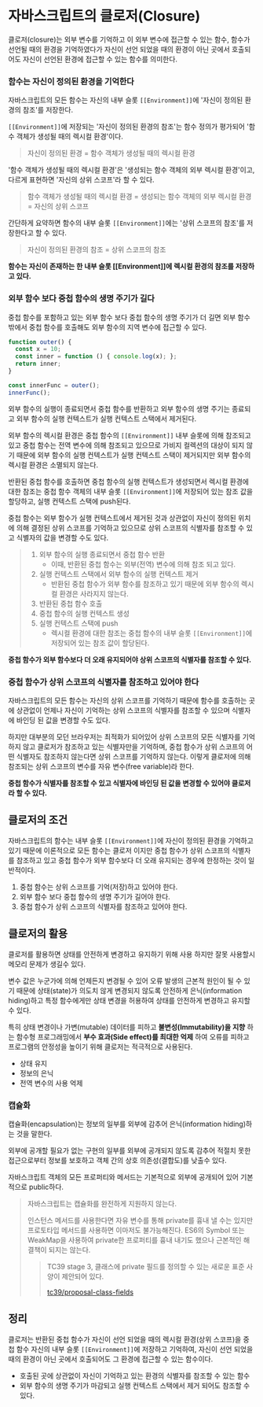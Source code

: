 # 자바스크립트의 클로저(Closure)

클로저(closure)는 외부 변수를 기억하고 이 외부 변수에 접근할 수 있는 함수, 함수가 선언될 때의 환경을 기억하였다가 자신이 선언 되었을 때의 환경이 아닌 곳에서 호출되어도 자신이 선언된 환경에 접근할 수 있는 함수를 의미한다.



### 함수는 자신이 정의된 환경을 기억한다

자바스크립트의 모든 함수는 자신의 내부 슬롯 `[[Environment]]`에 '자신이 정의된 환경의 참조'를 저장한다.

`[[Environment]]`에 저장되는 '자신이 정의된 환경의 참조'는 함수 정의가 평가되어 '함수 객체가 생성될 때의 렉시컬 환경'이다.

> 자신이 정의된 환경 = 함수 객체가 생성될 때의 렉시컬 환경

'함수 객체가 생성될 때의 렉시컬 환경'은 '생성되는 함수 객체의 외부 렉시컬 환경'이고, 다르게 표현하면 '자신의 상위 스코프'라 할 수 있다.

> 함수 객체가 생성될 때의 렉시컬 환경 = 생성되는 함수 객체의 외부 렉시컬 환경 = 자신의 상위 스코프

간단하게 요약하면 함수의 내부 슬롯 `[[Environment]]`에는 '상위 스코프의 참조'를 저장한다고 할 수 있다.

> 자신이 정의된 환경의 참조 = 상위 스코프의 참조



**함수는 자신이 존재하는 한 내부 슬롯 [[Environment]]에 렉시컬 환경의 참조를 저장하고 있다.**



### 외부 함수 보다 중첩 함수의 생명 주기가 길다

중첩 함수를 포함하고 있는 외부 함수 보다 중첩 함수의 생명 주기가 더 길면 외부 함수 밖에서 중첩 함수를 호출해도 외부 함수의 지역 변수에 접근할 수 있다.

```javascript
function outer() {
  const x = 10;
  const inner = function () { console.log(x); };
  return inner;
}

const innerFunc = outer();
innerFunc();
```

외부 함수의 실행이 종료되면서 중첩 함수를 반환하고 외부 함수의 생명 주기는 종료되고 외부 함수의 실행 컨텍스트가 실행 컨텍스트 스택에서 제거된다. 

외부 함수의 렉시컬 환경은 중첩 함수의 `[[Environment]]` 내부 슬롯에 의해 참조되고 있고 중첩 함수는 전역 변수에 의해 참조되고 있으므로 가비지 컬렉션의 대상이 되지 않기 때문에 외부 함수의 실행 컨텍스트가 실행 컨텍스트 스택이 제거되지만 외부 함수의 렉시컬 환경은 소멸되지 않는다.

반환된 중첩 함수를 호출하면 중첩 함수의 실행 컨텍스트가 생성되면서 렉시컬 환경에 대한 참조는 중첩 함수 객체의 내부 슬롯 `[[Environment]]`에 저장되어 있는 참조 값을 할당하고, 실행 컨텍스트 스택에 push된다.

중첩 함수는 외부 함수가 실행 컨텍스트에서 제거된 것과 상관없이 자신이 정의된 위치에 의해 결정된 상위 스코프를 기억하고 있으므로 상위 스코프의 식별자를 참조할 수 있고 식별자의 값을 변경할 수도 있다.

> 1. 외부 함수의 실행 종료되면서 중첩 함수 반환
>    - 이때, 반환된 중첩 함수는 외부(전역) 변수에 의해 참조 되고 있다.
> 2. 실행 컨텍스트 스택에서 외부 함수의 실행 컨텍스트 제거
>    - 반환된 중첩 함수가 외부 함수를 참조하고 있기 때문에 외부 함수의 렉시컬 환경은 사라지지 않는다.
> 3. 반환된 중첩 함수 호출
> 4. 중첩 함수의 실행 컨텍스트 생성
> 5. 실행 컨텍스트 스택에 push
>    - 렉시컬 환경에 대한 참조는 중첩 함수의 내부 슬롯 `[[Environment]]`에 저장되어 있는 참조 값이 할당된다.



**중첩 함수가 외부 함수보다 더 오래 유지되어야 상위 스코프의 식별자를 참조할 수 있다.**



### 중첩 함수가 상위 스코프의 식별자를 참조하고 있어야 한다

자바스크립트의 모든 함수는 자신의 상위 스코프를 기억하기 때문에 함수를 호출하는 곳에 상관없이 언제나 자신이 기억하는 상위 스코프의 식별자를 참조할 수 있으며 식별자에 바인딩 된 값을 변경할 수도 있다.

하지만 대부분의 모던 브라우저는 최적화가 되어있어 상위 스코프의 모든 식별자를 기억하지 않고 클로저가 참조하고 있는 식별자만을 기억하며, 중첩 함수가 상위 스코프의 어떤 식별자도 참조하지 않는다면 상위 스코프를 기억하지 않는다. 이렇게 클로저에 의해 참조되는 상위 스코프의 변수를 자유 변수(free variable)라 한다.



**중첩 함수가 식별자를 참조할 수 있고 식별자에 바인딩 된 값을 변경할 수 있어야 클로저라 할 수 있다.**



## 클로저의 조건

자바스크립트의 함수는 내부 슬롯 `[[Environment]]`에 자신이 정의된 환경을 기억하고 있기 때문에 이론적으로 모든 함수는 클로저 이지만 중첩 함수가 상위 스코프의 식별자를 참조하고 있고 중첩 함수가 외부 함수보다 더 오래 유지되는 경우에 한정하는 것이 일반적이다.

1. 중첩 함수는 상위 스코프를 기억(저장)하고 있어야 한다.
2. 외부 함수 보다 중첩 함수의 생명 주기가 길어야 한다.
3. 중첩 함수가 상위 스코프의 식별자를 참조하고 있어야 한다.



## 클로저의 활용

클로저를 활용하면 상태를 안전하게 변경하고 유지하기 위해 사용 하지만 잘못 사용할시 메모리 문제가 생길수 있다.

변수 값은 누군가에 의해 언제든지 변경될 수 있어 오류 발생의 근본적 원인이 될 수 있기 때문에 상태(state)가 의도치 않게 변경되지 않도록 안전하게 은닉(information hiding)하고 특정 함수에게만 상태 변경을 허용하여 상태를 안전하게 변경하고 유지할 수 있다.

특히 상태 변경이나 가변(mutable) 데이터를 피하고 **불변성(Immutability)을 지향** 하는 함수형 프로그래밍에서 **부수 효과(Side effect)를 최대한 억제** 하여 오류를 피하고 프로그램의 안정성을 높이기 위해 클로저는 적극적으로 사용된다.

- 상태 유지
- 정보의 은닉
- 전역 변수의 사용 억제



### 캡슐화

캡슐화(encapsulation)는 정보의 일부를 외부에 감추어 은닉(information hiding)하는 것을 말한다.

외부에 공개할 필요가 없는 구현의 일부를 외부에 공개되지 않도록 감추어 적절치 못한 접근으로부터 정보를 보호하고 객체 간의 상호 의존성(결합도)를 낮출수 있다.

자바스크립트 객체의 모든 프로퍼티와 메서드는 기본적으로 외부에 공개되어 있어 기본적으로 public하다. 

> 자바스크립트는 캡슐화를 완전하게 지원하지 않는다.
>
> 인스턴스 메서드를 사용한다면 자유 변수를 통해 private를 흉내 낼 수는 있지만 프로토타입 메서드를 사용하면 이마저도 불가능해진다. ES6의 Symbol 또는 WeakMap을 사용하여 private한 프로퍼티를 흉내 내기도 했으나 근본적인 해결책이 되지는 않는다.
>
> > TC39 stage 3, 클래스에 private 필드를 정의할 수 있는 새로운 표준 사양이 제안되어 있다.
> >
> > [tc39/proposal-class-fields](https://github.com/tc39/proposal-class-fields#private-fields)



## 정리

클로저는 반환된 중첩 함수가 자신이 선언 되었을 때의 렉시컬 환경(상위 스코프)을 중첩 함수 자신의 내부 슬롯 `[[Environment]]`에 저장하고 기억하여, 자신이 선언 되었을 때의 환경이 아닌 곳에서 호출되어도 그 환경에 접근할 수 있는 함수이다.

- 호출된 곳에 상관없이 자신이 기억하고 있는 환경의 식별자를 참조할 수 있는 함수
- 외부 함수의 생명 주기가 마감되고 실행 컨텍스트 스택에서 제거 되어도 참조할 수 있다.